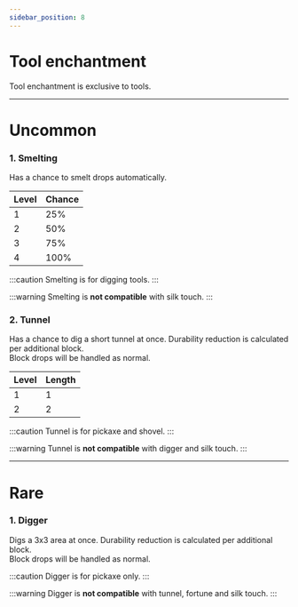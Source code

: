```yaml
---
sidebar_position: 8
---
```


# Tool enchantment
Tool enchantment is exclusive to tools.

<hr/>

# Uncommon

### 1. Smelting
Has a chance to smelt drops automatically.

| Level | Chance |
|-------|--------|
| 1     | 25%    |
| 2     | 50%    |
| 3     | 75%    |
| 4     | 100%   |

:::caution
Smelting is for digging tools.
:::

:::warning
Smelting is **not compatible** with silk touch.
:::

### 2. Tunnel
Has a chance to dig a short tunnel at once. Durability reduction is calculated per additional block.<br/>
Block drops will be handled as normal.

| Level | Length |
|-------|--------|
| 1     | 1      |
| 2     | 2      |

:::caution
Tunnel is for pickaxe and shovel.
:::

:::warning
Tunnel is **not compatible** with digger and silk touch.
:::

<hr />

# Rare

### 1. Digger
Digs a 3x3 area at once. Durability reduction is calculated per additional block.<br/>
Block drops will be handled as normal.

:::caution
Digger is for pickaxe only.
:::

:::warning
Digger is **not compatible** with tunnel, fortune and silk touch.
:::
